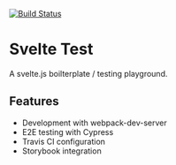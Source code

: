 [![Build Status](https://travis-ci.org/stephanepericat/svelte-test.svg?branch=master)](https://travis-ci.org/stephanepericat/svelte-test)

# Svelte Test

A svelte.js boilterplate / testing playground.

## Features

- Development with webpack-dev-server
- E2E testing with Cypress
- Travis CI configuration
- Storybook integration
